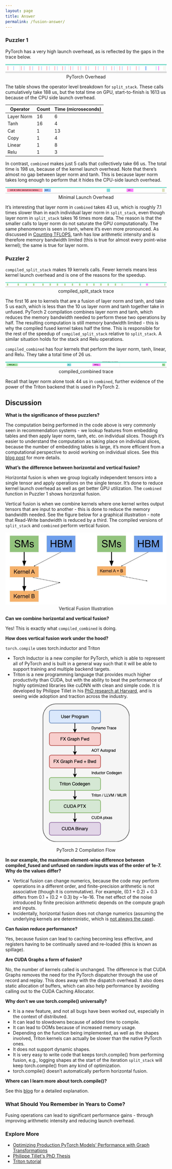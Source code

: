 ```yaml
---
layout: page
title: Answer
permalink: /fusion-answer/
---
```


### Puzzler 1

PyTorch has a very high launch overhead, as is reflected by the gaps in the trace below.

<p align = "center">
  <a href="/fusion/pt_overhead.png">
    <img src = "/fusion/pt_overhead.png">
  </a>
  PyTorch Overhead
</p>

The table shows the operator level breakdown for `split_stack`. These calls cumulatively take 188
us, but the total time on GPU, start-to-finish is 1613 us because of the CPU side launch overhead.

| Operator   | Count | Time (microseconds) |
| ---        | -- | -- |
| Layer Norm | 16 | 6  |
| Tanh       | 16 | 4  |
| Cat        | 1  | 13 |
| Copy       | 1  | 4  |
| Linear     | 1  | 8  |
| Relu       | 1  | 3  |

In contrast, `combined` makes just 5 calls that collectively take 66 us. The total time is 198 us,
because of the kernel launch overhead. Note that there’s almost no gap between layer norm and tanh.
This is because layer norm takes long enough to perform that it hides the CPU-side launch overhead.

<p align = "center">
  <a href="/fusion/no_launch_overhead.png">
    <img src = "/fusion/no_launch_overhead.png">
  </a>
  Minimal Launch Overhead
</p>

It’s interesting that layer norm in `combined` takes 43 us, which is roughly 7.1 times slower
than in each individual layer norm in `split_stack`, even though layer norm in `split_stack` takes
16 times more data. The reason is that the smaller calls to layer norm do not saturate the GPU
computationally. The same phenomenon is seen in tanh, where it’s even more pronounced. As discussed in
[Counting TFLOPS](http://www.gpupuzzlers.com/2023/02/06/vector-flops.html), tanh has low arithmetic
intensity and is therefore memory bandwidth limited (this is true for almost every point-wise
kernel); the same is true for layer norm.

### Puzzler 2

`compiled_split_stack` makes 19 kernels calls. Fewer kernels means less kernel launch overhead and
is one of the reasons for the speedup.

<p align = "center">
  <a href="/fusion/compiled_split_stack.png">
    <img src = "/fusion/compiled_split_stack.png">
  </a>
  compiled_split_stack trace
</p>

The first 16 are to kernels that are a fusion of layer norm and tanh, and take 5 us each, which is
less than the 10 us layer norm and tanh together take in unfused. PyTorch 2 compilation combines
layer norm and tanh, which reduces the memory bandwidth needed to perform these two operations by
half. The resulting computation is still memory bandwidth limited - this is why the compiled fused
kernel takes half the time. This is responsible for the rest of the speedup of
`compiled_split_stack` relative to `split_stack`. A similar situation holds for the stack and Relu
operations.

`compiled_combined` has four kernels that perform the layer norm, tanh, linear, and Relu. They take
a total time of 26 us.

<p align = "center">
  <a href="/fusion/compiled_combined.png">
    <img src = "/fusion/compiled_combined.png">
  </a>
  compiled_combined trace
</p>

Recall that layer norm alone took 44 us in `combined`, further evidence of the power of the Triton
backend that is used in PyTorch 2.

## Discussion

__What is the significance of these puzzlers?__

The computation being performed in the code above is very commonly seen in recommendation systems -
we lookup features from embedding tables and then apply layer norm, tanh, etc. on individual slices.
Though it’s easier to understand the computation as taking place on individual slices, because the
number of embedding tables is large, it’s more efficient from a computational perspective to avoid
working on individual slices. See this [blog
post](https://pytorch.org/blog/optimizing-production-pytorch-performance-with-graph-transformations/)
for more details.

__What’s the difference between horizontal and vertical fusion?__

Horizontal fusion is when we group logically independent tensors into a single tensor and apply
operations on the single tensor. It’s done to reduce kernel launch overhead as well as get better
GPU utilization. The `combined` function in Puzzler 1 shows horizontal fusion.

Vertical fusion is when
we combine kernels where one kernel writes output tensors that are input to another - this is done
to reduce the memory bandwidth needed. See the figure below for a graphical illustration - note that
Read-Write bandwidth is reduced by a third. The compiled versions of `split_stack` and `combined`
perform vertical fusion.

<p align = "center">
  <a href="/fusion/vertical_fusion.jpg">
    <img src = "/fusion/vertical_fusion.jpg">
  </a>
  Vertical Fusion Illustration
</p>

__Can we combine horizontal and vertical fusion?__

Yes! This is exactly what `compiled_combined` is doing.

__How does vertical fusion work under the hood?__

`torch.compile` uses torch.inductor and Triton

- Torch Inductor is a new compiler for PyTorch, which is able to represent all of
  PyTorch and is built in a general way such that it will be able to support training and multiple
  backend targets.
- Triton is a new programming language that provides much higher productivity than CUDA, but
  with the ability to beat the performance of highly optimized libraries like cuDNN with clean and
  simple code. It is developed by Philippe Tillet in his [PhD research at
  Harvard](https://dash.harvard.edu/bitstream/handle/1/37368966/ptillet-dissertation-final.pdf?sequence=1&isAllowed=y),
  and is seeing wide adoption and traction across the industry.

<p align = "center">
  <a href="/fusion/pt2_compilation_flow.png">
    <img src = "/fusion/pt2_compilation_flow.png">
  </a>
</p>
<p align = "center">
  PyTorch 2 Compilation Flow
</p>


__In our example, the maximum element-wise difference between compiled_fused and unfused on random
inputs was of the order of 1e-7. Why do the values differ?__

- Vertical fusion can change numerics, because the code may perform operations in a different order,
  and finite-precision arithmetic  is not associative (though it is commutative). For example, (0.1 + 0.2) + 0.3
  differs from 0.1 + (0.2 + 0.3) by ~1e-16. The net effect of the noise introduced by
  finite precision arithmetic depends on the compute graph and inputs.
- Incidentally, horizontal fusion does not change numerics (assuming the underlying kernels are
  deterministic, which is [not always the
  case](https://pytorch.org/docs/stable/notes/randomness.html)).

__Can fusion reduce performance?__

Yes, because fusion can lead to caching becoming less effective, and registers having to be
continually saved and re-loaded (this is known as spillage).

__Are CUDA Graphs a form of fusion?__

No, the number of kernels called is unchanged. The difference is that CUDA Graphs removes the need
for the PyTorch dispatcher through the use of record and replay. This does away with the dispatch
overhead. It also does static allocation of buffers, which can also help performance by avoiding calling
out to the CUDA Caching Allocator.

__Why don’t we use torch.compile() universally?__

- It is a new feature, and not all bugs have been worked out, especially in the context of
  distributed.
- It can lead to slowdowns because of added time to compile.
- It can lead to OOMs because of increased memory usage.
- Depending on the function being implemented, as well as the shapes involved, Triton kernels can
  actually be slower than the native PyTorch ones.
- It does not support dynamic shapes.
- It is very easy to write code that keeps torch.compile() from performing fusion, e.g., logging
  shapes at the start of the iteration `split_stack` will keep torch.compile() from any kind of
  optimization.
- torch.compile() doesn’t automatically perform horizontal fusion.

__Where can I learn more about torch.compile()?__

See this [blog](https://towardsdatascience.com/how-pytorch-2-0-accelerates-deep-learning-with-operator-fusion-and-cpu-gpu-code-generation-35132a85bd26)
for a detailed explanation.

### What Should You Remember in Years to Come?

Fusing operations can lead to significant performance gains - through improving arithmetic intensity and reducing launch overhead.

### Explore More

- [Optimizing Production PyTorch Models’ Performance with Graph
  Transformations](https://pytorch.org/blog/optimizing-production-pytorch-performance-with-graph-transformations/)
- [Philippe Tillet's PhD Thesis](https://dash.harvard.edu/bitstream/handle/1/37368966/ptillet-dissertation-final.pdf?sequence=1&isAllowed=y)
- [Triton tutorial](https://triton-lang.org/main/getting-started/tutorials/index.html)
